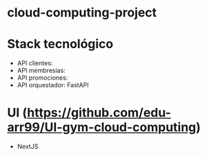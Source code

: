 # cloud-computing-project


# Stack tecnológico

- API clientes: 
- API membresias:
- API promociones:
- API orquestador: FastAPI

# UI (https://github.com/edu-arr99/UI-gym-cloud-computing)
- NextJS
